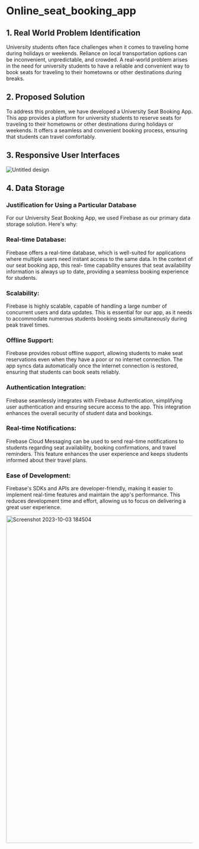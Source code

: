# Online_seat_booking_app

## 1.	Real World Problem Identification
University students often face challenges when it comes to traveling home during holidays or weekends. Reliance on local transportation options can be inconvenient, unpredictable, and crowded. A real-world problem arises in the need for university students to have a reliable and convenient way to book seats for traveling to their hometowns or other destinations during breaks.

## 2.	Proposed Solution
To address this problem, we have developed a University Seat Booking App. This app provides a platform for university students to reserve seats for traveling to their hometowns or other destinations during holidays or weekends. It offers a seamless and convenient booking process, ensuring that students can travel comfortably.

## 3.	Responsive User Interfaces

![Untitled design](https://github.com/Godhawari-khatri/Muet_seatbooking_flutter_App/assets/93369569/a3d5c0d2-0aaa-4e9e-8b32-95ff67699fd4)


## 4.	Data Storage
### Justification for Using a Particular Database
For our University Seat Booking App, we used Firebase as our primary data storage solution. Here's why:
### Real-time Database: 
Firebase offers a real-time database, which is well-suited for applications where multiple users need instant access to the same data. In the context of our seat booking app, this real- time capability ensures that seat availability information is always up to date, providing a seamless booking experience for students.
### Scalability: 
Firebase is highly scalable, capable of handling a large number of concurrent users and data updates. This is essential for our app, as it needs to accommodate numerous students booking seats simultaneously during peak travel times.

### Offline Support: 
Firebase provides robust offline support, allowing students to make seat reservations even when they have a poor or no internet connection. The app syncs data automatically once the internet connection is restored, ensuring that students can book seats reliably.
### Authentication Integration: 
Firebase seamlessly integrates with Firebase Authentication, simplifying user authentication and ensuring secure access to the app. This integration enhances the overall security of student data and bookings.
### Real-time Notifications: 
Firebase Cloud Messaging can be used to send real-time notifications to students regarding seat availability, booking confirmations, and travel reminders. This feature enhances the user experience and keeps students informed about their travel plans.
### Ease of Development: 
Firebase's SDKs and APIs are developer-friendly, making it easier to implement real-time features and maintain the app's performance. This reduces development time and effort, allowing us to focus on delivering a great user experience.

<img width="884" alt="Screenshot 2023-10-03 184504" src="https://github.com/Godhawari-khatri/Muet_seatbooking_flutter_App/assets/93369569/bffc32b3-b4cf-42af-86b2-551c7cfa42ca">
